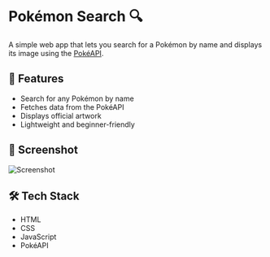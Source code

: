 # Pokémon Search 🔍

A simple web app that lets you search for a Pokémon by name and displays its image using the [PokéAPI](https://pokeapi.co/).

## 🚀 Features

- Search for any Pokémon by name
- Fetches data from the PokéAPI
- Displays official artwork
- Lightweight and beginner-friendly

## 📸 Screenshot

![Screenshot](screenshot.png)

## 🛠️ Tech Stack

- HTML
- CSS
- JavaScript
- PokéAPI
